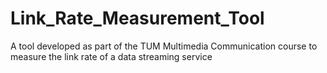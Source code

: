 # Link_Rate_Measurement_Tool
 A tool developed as part of the TUM Multimedia Communication course to measure the link rate of a data streaming service
